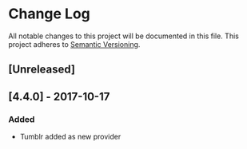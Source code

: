 # Change Log

All notable changes to this project will be documented in this file. This project adheres to [Semantic Versioning](http://semver.org/).


## [Unreleased]


## [4.4.0] - 2017-10-17
### Added
- Tumblr added as new provider